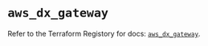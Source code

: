 # `aws_dx_gateway`

Refer to the Terraform Registory for docs: [`aws_dx_gateway`](https://registry.terraform.io/providers/hashicorp/aws/5.6.1/docs/resources/dx_gateway).
